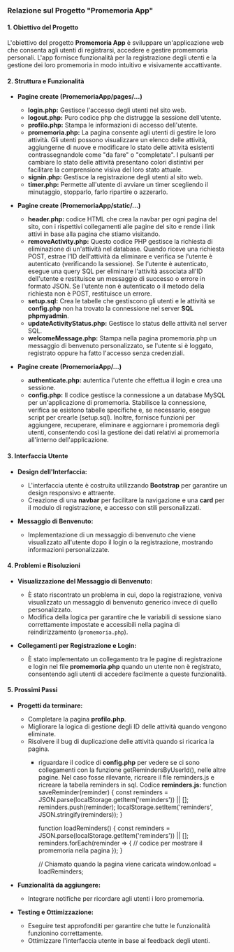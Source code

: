 ### Relazione sul Progetto "Promemoria App"

#### 1. **Obiettivo del Progetto**
L'obiettivo del progetto **Promemoria App** è sviluppare un'applicazione web che consenta agli utenti di registrarsi, accedere e gestire promemoria personali. L'app fornisce funzionalità per la registrazione degli utenti e la gestione dei loro promemoria in modo intuitivo e visivamente accattivante.

#### 2. **Struttura e Funzionalità**
- **Pagine create (PromemoriaApp/pages/...)**
  - **login.php:** Gestisce l'accesso degli utenti nel sito web.
  - **logout.php:** Puro codice php che distrugge la sessione dell'utente.
  - **profilo.php:** Stampa le informazioni di accesso dell'utente.
  - **promemoria.php:** La pagina consente agli utenti di gestire le loro attività. Gli utenti possono visualizzare un elenco delle attività, aggiungerne di nuove e modificare lo stato delle attività esistenti contrassegnandole come "da fare" o "completate". I pulsanti per cambiare lo stato delle attività presentano colori distintivi per facilitare la comprensione visiva del loro stato attuale.
  - **signin.php:** Gestisce la registrazione degli utenti al sito web.
  - **timer.php:** Permette all'utente di avviare un timer scegliendo il minutaggio, stopparlo, farlo ripartire o azzerarlo.

- **Pagine create (PromemoriaApp/static/...)**
  - **header.php:** codice HTML che crea la navbar per ogni pagina del sito, con i rispettivi collegamenti alle pagine del sito e rende i link attivi in base alla pagina che stiamo visitando.
  - **removeActivity.php:** Questo codice PHP gestisce la richiesta di eliminazione di un'attività nel database. Quando riceve una richiesta POST, estrae l'ID dell'attività da eliminare e verifica se l'utente è autenticato (verificando la sessione). Se l'utente è autenticato, esegue una query SQL per eliminare l'attività associata all'ID dell'utente e restituisce un messaggio di successo o errore in formato JSON. Se l'utente non è autenticato o il metodo della richiesta non è POST, restituisce un errore.
  - **setup.sql:** Crea le tabelle che gestiscono gli utenti e le attività se **config.php** non ha trovato la connessione nel server **SQL phpmyadmin**.
  - **updateActivityStatus.php:** Gestisce lo status delle attività nel server SQL.
  - **welcomeMessage.php:** Stampa nella pagina promemoria.php un messaggio di benvenuto personalizzato, se l'utente si è loggato, registrato oppure ha fatto l'accesso senza credenziali.

- **Pagine create (PromemoriaApp/...)**
  - **authenticate.php:** autentica l'utente che effettua il login e crea una sessione.
  - **config.php:** Il codice gestisce la connessione a un database MySQL per un'applicazione di promemoria. Stabilisce la connessione, verifica se esistono tabelle specifiche e, se necessario, esegue script per crearle (setup.sql). Inoltre, fornisce funzioni per aggiungere, recuperare, eliminare e aggiornare i promemoria degli utenti, consentendo così la gestione dei dati relativi ai promemoria all'interno dell'applicazione.

#### 3. **Interfaccia Utente**
- **Design dell'Interfaccia:**
  - L'interfaccia utente è costruita utilizzando **Bootstrap** per garantire un design responsivo e attraente.
  - Creazione di una **navbar** per facilitare la navigazione e una **card** per il modulo di registrazione, e accesso con stili personalizzati.

- **Messaggio di Benvenuto:**
  - Implementazione di un messaggio di benvenuto che viene visualizzato all'utente dopo il login o la registrazione, mostrando informazioni personalizzate.

#### 4. **Problemi e Risoluzioni**
- **Visualizzazione del Messaggio di Benvenuto:**
  - È stato riscontrato un problema in cui, dopo la registrazione, veniva visualizzato un messaggio di benvenuto generico invece di quello personalizzato.
  - Modifica della logica per garantire che le variabili di sessione siano correttamente impostate e accessibili nella pagina di reindirizzamento (`promemoria.php`).

- **Collegamenti per Registrazione e Login:**
  - È stato implementato un collegamento tra le pagine di registrazione e login nel file **promemoria.php** quando un utente non è registrato, consentendo agli utenti di accedere facilmente a queste funzionalità.

#### 5. **Prossimi Passi**
- **Progetti da terminare:**
  - Completare la pagina **profilo.php**.
  - Migliorare la logica di gestione degli ID delle attività quando vengono eliminate.
  - Risolvere il bug di duplicazione delle attività quando si ricarica la pagina.
    - riguardare il codice di **config.php** per vedere se ci sono collegamenti con la funzione getRemindersByUserId(), nelle altre pagine. Nel caso fosse rilevante, ricreare il file reminders.js e ricreare la tabella reminders in sql. Codice **reminders.js:**
        function saveReminder(reminder) {
          const reminders = JSON.parse(localStorage.getItem('reminders')) || [];
          reminders.push(reminder);
          localStorage.setItem('reminders', JSON.stringify(reminders));
        }

      function loadReminders() {
          const reminders = JSON.parse(localStorage.getItem('reminders')) || [];
          reminders.forEach(reminder => {
              // codice per mostrare il promemoria nella pagina
          });
        }

      // Chiamato quando la pagina viene caricata
      window.onload = loadReminders;

- **Funzionalità da aggiungere:**
  - Integrare notifiche per ricordare agli utenti i loro promemoria.

- **Testing e Ottimizzazione:**
  - Eseguire test approfonditi per garantire che tutte le funzionalità funzionino correttamente.
  - Ottimizzare l'interfaccia utente in base al feedback degli utenti.